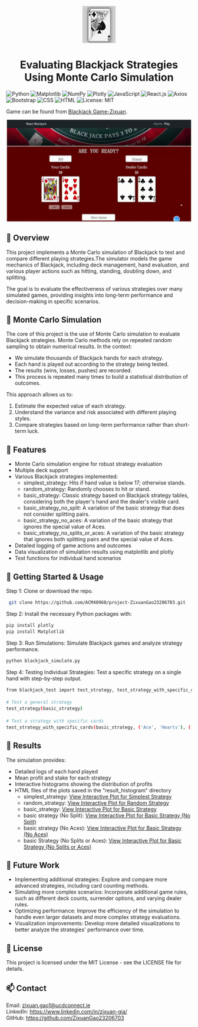 
<div align="center">
  <img src="https://raw.githubusercontent.com/ZixuanGao23206703/BlackJack-Simulator/master/logo.jpg" alt="Logo" width="90" height="100">
</div>

<center>   

# Evaluating Blackjack Strategies Using Monte Carlo Simulation
</center>

![Python](https://img.shields.io/badge/python-v3.x-blue)
![Matplotlib](https://img.shields.io/badge/Matplotlib-3.4.3-yellow)
![NumPy](https://img.shields.io/badge/NumPy-latest-green)
![Plotly](https://img.shields.io/badge/Plotly-latest-orange)
![JavaScript](https://img.shields.io/badge/JavaScript-ES6%2B-yellow?logo=javascript)
![React.js](https://img.shields.io/badge/React.js-17.0.2-blue?logo=react)
![Axios](https://img.shields.io/badge/Axios-0.21.1-blueviolet?logo=axios)
![Bootstrap](https://img.shields.io/badge/Bootstrap-5.0.0-purple?logo=bootstrap)
![CSS](https://img.shields.io/badge/CSS-3-blue?logo=css3)
![HTML](https://img.shields.io/badge/HTML-5-orange?logo=html5)
![License: MIT](https://img.shields.io/badge/License-MIT-blue)

Game can be found from [Blackjack Game-Zixuan](https://blackjack-simulator.onrender.com).

<div align="center">
  <img src="https://raw.githubusercontent.com/ZixuanGao23206703/BlackJack-Simulator/master/React-Blackjack-shortgif.gif" alt="Animation" width="500">
</div>

## :pushpin: Overview  
This project implements a Monte Carlo simulation of Blackjack to test and compare different playing strategies.The simulator models the game mechanics of Blackjack, including deck management, hand evaluation, and various player actions such as hitting, standing, doubling down, and splitting.

The goal is to evaluate the effectiveness of various strategies over many simulated games, providing insights into long-term performance and decision-making in specific scenarios. 

## :pencil:  Monte Carlo Simulation

The core of this project is the use of Monte Carlo simulation to evaluate Blackjack strategies. Monte Carlo methods rely on repeated random sampling to obtain numerical results. In the context:

- We simulate thousands of Blackjack hands for each strategy.
- Each hand is played out according to the strategy being tested.
- The results (wins, losses, pushes) are recorded.
- This process is repeated many times to build a statistical distribution of outcomes.

This approach allows us to:
1. Estimate the expected value of each strategy.
2. Understand the variance and risk associated with different playing styles.
3. Compare strategies based on long-term performance rather than short-term luck.

## :dart: Features  
- Monte Carlo simulation engine for robust strategy evaluation
- Multiple deck support
- Various Blackjack strategies implemented:
    - simplest_strategy: Hits if hand value is below 17; otherwise stands.
    - random_strategy: Randomly chooses to hit or stand.
    - basic_strategy: Classic strategy based on Blackjack strategy tables, considering both the player's hand and the dealer's visible card.
    - basic_strategy_no_split: A variation of the basic strategy that does not consider splitting pairs.
    - basic_strategy_no_aces: A variation of the basic strategy that ignores the special value of Aces.
    - basic_strategy_no_splits_or_aces: A variation of the basic strategy that ignores both splitting pairs and the special value of Aces.
- Detailed logging of game actions and outcomes
- Data visualization of simulation results using matplotlib and plotly
- Test functions for individual hand scenarios


## :key: Getting Started & Usage
Step 1: Clone or download the repo.  
```bash
 git clone https://github.com/ACM40960/project-ZixuanGao23206703.git
 ```
Step 2: Install the necessary Python packages with: 
```bash
pip install plotly
pip install Matplotlib
```
Step 3: Run Simulations: Simulate Blackjack games and analyze strategy performance.
```bash
python blackjack_simulate.py
```
Step 4: Testing Individual Strategies: Test a specific strategy on a single hand with step-by-step output.
```bash
from blackjack_test import test_strategy, test_strategy_with_specific_cards

# Test a general strategy
test_strategy(basic_strategy)

# Test a strategy with specific cards
test_strategy_with_specific_cards(basic_strategy, ('Ace', 'Hearts'), ('Eight', 'Spades'), ('King', 'Diamonds'))
```


## :eyes: Results
The simulation provides:

- Detailed logs of each hand played
- Mean profit and stake for each strategy
- Interactive histograms showing the distribution of profits
- HTML files of the plots saved in the "result_histogram" directory
    - simplest_strategy: [View Interactive Plot for Simplest Strategy](./result_histogram/simplest_strategy_plot.html) 
    - random_strategy: [View Interactive Plot for Random Strategy](./result_histogram/random_strategy_plot.html)
    - basic_strategy: [View Interactive Plot for Basic Strategy](./result_histogram/basic_strategy_plot.html)
    - basic strategy (No Split): [View Interactive Plot for Basic Strategy (No Split)](./result_histogram/basic_strategy_no_split_plot.html)
    - basic strategy (No Aces): [View Interactive Plot for Basic Strategy (No Aces)](./result_histogram/basic_strategy_no_aces_plot.html)
    - basic Strategy (No Splits or Aces): [View Interactive Plot for Basic Strategy (No Splits or Aces)](./result_histogram/basic_strategy_no_splits_or_aces_plot.html)

## :stars: Future Work
- Implementing additional strategies: Explore and compare more advanced strategies, including card counting methods.
- Simulating more complex scenarios: Incorporate additional game rules, such as different deck counts, surrender options, and varying dealer rules.
- Optimizing performance: Improve the efficiency of the simulation to handle even larger datasets and more complex strategy evaluations.
- Visualization improvements: Develop more detailed visualizations to better analyze the strategies' performance over time.

## :page_with_curl: License
This project is licensed under the MIT License - see the LICENSE file for details.


## :mailbox: Contact  
Email: zixuan.gao1@ucdconnect.ie  
LinkedIn: https://www.linkedin.com/in/zixuan-gia/   
GitHub: https://github.com/ZixuanGao23206703




